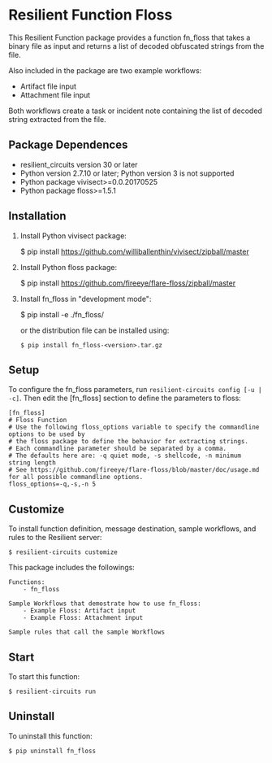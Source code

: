# Resilient Function Floss

This Resilient Function package provides a function fn_floss that
takes a binary file as input and returns a list of decoded obfuscated
strings from the file.

Also included in the package are two example workflows: 
- Artifact file input
- Attachment file input

Both workflows create a task or incident note containing the list of
decoded string extracted from the file. 


## Package Dependences
- resilient_circuits version 30 or later
- Python version 2.7.10 or later; Python version 3 is not supported
- Python package vivisect>=0.0.20170525
- Python package floss>=1.5.1

## Installation
1) Install Python vivisect package:

	$ pip install https://github.com/williballenthin/vivisect/zipball/master

2) Install Python floss package:

	$ pip install https://github.com/fireeye/flare-floss/zipball/master

3) Install fn_floss in "development mode":

	$ pip install -e  ./fn_floss/

   or the distribution file can be installed using:
   
    ```
	$ pip install fn_floss-<version>.tar.gz
	```

## Setup

To configure the fn_floss parameters, run `resilient-circuits config [-u | -c]`. 
Then edit the [fn_floss] section to define the parameters to floss:

```
[fn_floss]
# Floss Function
# Use the following floss_options variable to specify the commandline options to be used by 
# the floss package to define the behavior for extracting strings. 
# Each commandline parameter should be separated by a comma.
# The defaults here are: -q quiet mode, -s shellcode, -n minimum string length
# See https://github.com/fireeye/flare-floss/blob/master/doc/usage.md for all possible commandline options.
floss_options=-q,-s,-n 5
```
## Customize
To install function definition, message destination, sample workflows, and rules to the Resilient server:

	$ resilient-circuits customize
	
This package includes the followings:

	Functions:
		- fn_floss

	Sample Workflows that demostrate how to use fn_floss:
		- Example Floss: Artifact input
		- Example Floss: Attachment input

	Sample rules that call the sample Workflows

## Start
To start this function: 

	$ resilient-circuits run


## Uninstall
To uninstall this function:

	$ pip uninstall fn_floss
  
